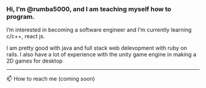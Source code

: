 ### Hi, I’m @rumba5000, and I am teaching myself how to program.

I’m interested in becoming a software engineer 
and I’m currently learning c/c++, react js.

I am pretty good with java 
and full stack web delevopment with ruby on rails.
I also have a lot of experience with the unity game engine in making a 2D games for desktop

---

📫 How to reach me (coming soon)

<!---
rumba5000/rumba5000 is a ✨ special ✨ repository because its `README.md` (this file) appears on your GitHub profile.
You can click the Preview link to take a look at your changes.
--->
